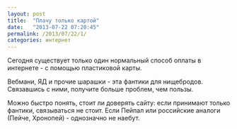 ```yaml
---
layout: post
title:  "Плачу только картой"
date:   "2013-07-22 07:20:45"
permalink: /2013/07/22/1/
categories: интернет
---
```


Сегодня существует только один нормальный способ оплаты в интернете -
с помощью пластиковой карты.

Вебмани, ЯД и прочие шарашки - эта фантики для нищебродов. Связавшись
с ними, получите больше проблем, чем пользы.

Можно быстро понять, стоит ли доверять сайту: если принимают только
фантики, связываться не стоит. Если Пейпал или российские аналоги
(Пейче, Хронопей) - однозначно не наебут.
